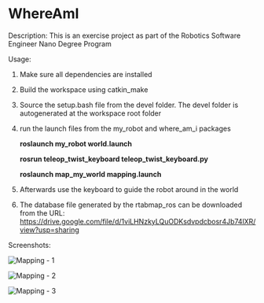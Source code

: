 # WhereAmI

Description: This is an exercise project as part of the Robotics Software Engineer Nano Degree Program

Usage:

1) Make sure all dependencies are installed

2) Build the workspace using catkin_make

3) Source the setup.bash file from the devel folder. The devel folder is autogenerated at the workspace root folder

4) run the launch files from the my_robot and where_am_i packages

	**roslaunch my_robot world.launch**
	
	**rosrun teleop_twist_keyboard teleop_twist_keyboard.py**
 
	**roslaunch map_my_world mapping.launch**

6) Afterwards use the keyboard to guide the robot around in the world

7) The database file generated by the rtabmap_ros can be downloaded from the URL: https://drive.google.com/file/d/1viLHNzkyLQuODKsdvpdcbosr4Jb74lXR/view?usp=sharing




Screenshots:

![Mapping - 1](https://user-images.githubusercontent.com/23505408/128088712-98c7b239-deb3-44ee-a066-da1b1992e683.png)

![Mapping - 2](https://user-images.githubusercontent.com/23505408/128088715-cffaf9f5-4b97-4c0e-a99e-7db6227d89b6.png)

![Mapping - 3](https://user-images.githubusercontent.com/23505408/128088719-58f3d838-12a0-435e-b689-dc5da2d0b266.png)



